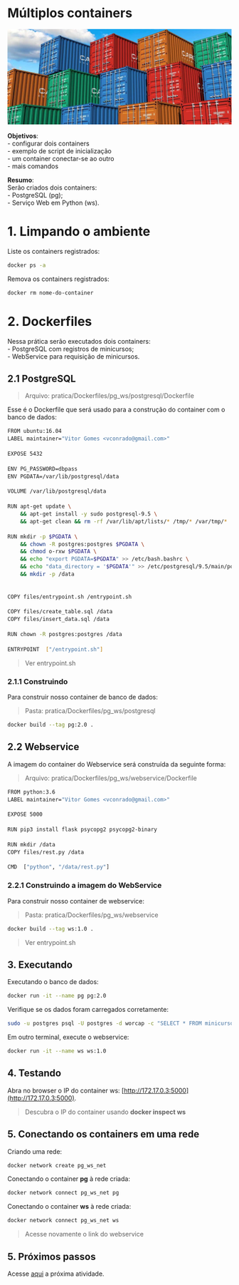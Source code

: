 # Múltiplos containers

![Containers](../imgs/containers.jpg "Containers")

**Objetivos**:  
    - configurar dois containers  
    - exemplo de script de inicialização  
    - um container conectar-se ao outro  
    - mais comandos  

**Resumo**:  
Serão criados dois containers:  
    - PostgreSQL (pg);  
    - Serviço Web em Python (ws).  

# 1. Limpando o ambiente

Liste os containers registrados:

```bash
docker ps -a
```

Remova os containers registrados:

```bash
docker rm nome-do-container
```

# 2. Dockerfiles

Nessa prática serão executados dois containers:  
    - PostgreSQL com registros de minicursos;  
    - WebService para requisição de minicursos.  

    
## 2.1 PostgreSQL 

> Arquivo: pratica/Dockerfiles/pg_ws/postgresql/Dockerfile

Esse é o Dockerfile que será usado para a construção do container com o banco de dados:
```bash
FROM ubuntu:16.04
LABEL maintainer="Vitor Gomes <vconrado@gmail.com>"

EXPOSE 5432

ENV PG_PASSWORD=dbpass
ENV PGDATA=/var/lib/postgresql/data

VOLUME /var/lib/postgresql/data

RUN apt-get update \
    && apt-get install -y sudo postgresql-9.5 \
    && apt-get clean && rm -rf /var/lib/apt/lists/* /tmp/* /var/tmp/*

RUN mkdir -p $PGDATA \
    && chown -R postgres:postgres $PGDATA \
    && chmod o-rxw $PGDATA \
    && echo "export PGDATA=$PGDATA" >> /etc/bash.bashrc \
    && echo "data_directory = '$PGDATA'" >> /etc/postgresql/9.5/main/postgresql.conf \
    && mkdir -p /data


COPY files/entrypoint.sh /entrypoint.sh

COPY files/create_table.sql /data
COPY files/insert_data.sql /data

RUN chown -R postgres:postgres /data

ENTRYPOINT  ["/entrypoint.sh"]
```

> Ver entrypoint.sh

### 2.1.1 Construindo
Para construir nosso container de banco de dados:  
> Pasta: pratica/Dockerfiles/pg_ws/postgresql  
```bash
docker build --tag pg:2.0 .
``` 

## 2.2 Webservice
A imagem do container do Webservice será construída da seguinte forma:  

> Arquivo: pratica/Dockerfiles/pg_ws/webservice/Dockerfile

```bash
FROM python:3.6
LABEL maintainer="Vitor Gomes <vconrado@gmail.com>"

EXPOSE 5000

RUN pip3 install flask psycopg2 psycopg2-binary

RUN mkdir /data
COPY files/rest.py /data

CMD  ["python", "/data/rest.py"]
```


### 2.2.1 Construindo a imagem do WebService

Para construir nosso container de webservice:  
> Pasta: pratica/Dockerfiles/pg_ws/webservice  
```bash
docker build --tag ws:1.0 .
```

> Ver entrypoint.sh
 
## 3. Executando

Executando o banco de dados:

```bash
docker run -it --name pg pg:2.0
```

Verifique se os dados foram carregados corretamente:

```bash
sudo -u postgres psql -U postgres -d worcap -c "SELECT * FROM minicurso;" 
```

Em outro terminal, execute o webservice:
```bash
docker run -it --name ws ws:1.0
```

## 4. Testando

Abra no browser o IP do container ws: [http://172.17.0.3:5000](http://172.17.0.3:5000).

> Descubra o IP do container usando **docker inspect ws** 

## 5. Conectando os containers em uma rede
Criando uma rede:
```bash
docker network create pg_ws_net
```

Conectando o container **pg** à rede criada:
```bash
docker network connect pg_ws_net pg
```

Conectando o container **ws** à rede criada:
```bash
docker network connect pg_ws_net ws
```

> Acesse novamente o link do webservice


## 5. Próximos passos

Acesse [aqui](05-compose.md) a próxima atividade.
